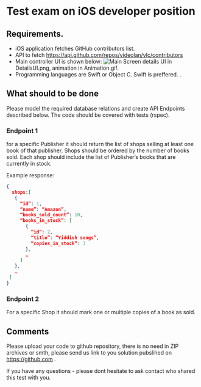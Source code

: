 # Test exam on iOS developer position 

## Requirements.
- iOS application fetches GitHub contributors list.
- API to fetch https://api.github.com/repos/videolan/vlc/contributors
- Main controller UI is shown below:
![Main Screen](https://shakurocom.github.io/iOS-Test/MainUI.png)
details UI in DetailsUI.png, animation in Animation.gif.
- Programming languages are Swift or Object C. Swift is preffered.
. 

## What should to be done

Please model the required database relations and create API Endpoints described below.
The code should be covered with tests (rspec).


### Endpoint 1

 for a specific Publisher it should return the list of shops selling at least one book of that publisher. Shops should be ordered by the number of books sold. Each shop should include the list of Publisher’s books that are currently in stock. 

Example response:
```json
{ 
  shops:[
   {
     “id”: 1,
     “name”: “Amazon”,
     “books_sold_count”: 10,
     “books_in_stock”: [
       {
         “id”: 2,
         “title”: “Yiddish songs”,
         “copies_in_stock”: 3
       },
       … 
     ]
   },
   … 
 ]
}
```

### Endpoint 2

 For a specific Shop it should mark one or multiple copies of a book as sold.
 

## Comments

Please upload your code to github repository, there is no need in ZIP archives or smth, please send us link to you solution pubslihed on  https://github.com .

If you have any questions - please dont hesitate to ask contact who shared this test with you.
